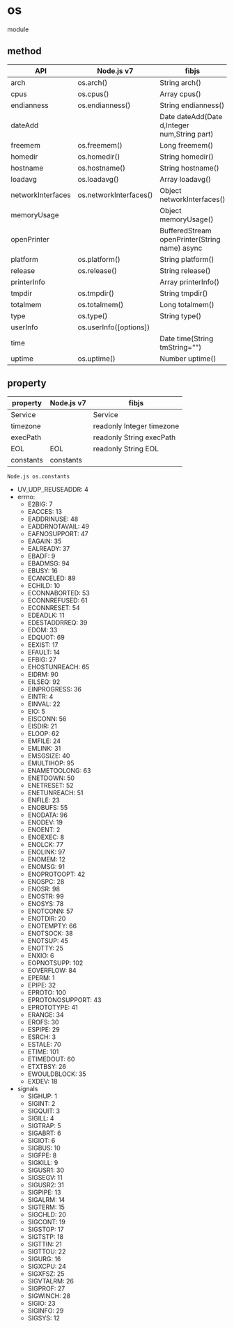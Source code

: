 # os

module

## method

|       API         |       Node.js v7       |                   fibjs                       |
|-------------------|------------------------|-----------------------------------------------|
| arch              | os.arch()              | String arch()                                 |
| cpus              | os.cpus()              | Array cpus()                                  |
| endianness        | os.endianness()        | String endianness()                           |
| dateAdd           |                        | Date dateAdd(Date d,Integer num,String part)  |
| freemem           | os.freemem()           | Long freemem()                                |
| homedir           | os.homedir()           | String homedir()                              |
| hostname          | os.hostname()          | String hostname()                             |
| loadavg           | os.loadavg()           | Array loadavg()                               |
| networkInterfaces | os.networkInterfaces() | Object networkInterfaces()                    |
| memoryUsage       |                        | Object memoryUsage()                          |
| openPrinter       |                        | BufferedStream openPrinter(String name) async |
| platform          | os.platform()          | String platform()                             |
| release           | os.release()           | String release()                              |
| printerInfo       |                        | Array printerInfo()                           |
| tmpdir            | os.tmpdir()            | String tmpdir()                               |
| totalmem          | os.totalmem()          | Long totalmem()                               |
| type              | os.type()              | String type()                                 |
| userInfo          | os.userInfo([options]) |                                               |
| time              |                        | Date time(String tmString="")                 |
| uptime            | os.uptime()            | Number uptime()                               |

## property

| property | Node.js v7 |            fibjs            |
|----------|------------|-----------------------------|
|Service   |            | Service                     |
|timezone  |            | readonly Integer timezone   |
|execPath  |            | readonly String execPath    |
|EOL       | EOL        | readonly String EOL         |
|constants | constants  |                             |

`Node.js os.constants`

- UV_UDP_REUSEADDR: 4
- errno:
  - E2BIG: 7
  - EACCES: 13
  - EADDRINUSE: 48
  - EADDRNOTAVAIL: 49
  - EAFNOSUPPORT: 47
  - EAGAIN: 35
  - EALREADY: 37
  - EBADF: 9
  - EBADMSG: 94
  - EBUSY: 16
  - ECANCELED: 89
  - ECHILD: 10
  - ECONNABORTED: 53
  - ECONNREFUSED: 61
  - ECONNRESET: 54
  - EDEADLK: 11
  - EDESTADDRREQ: 39
  - EDOM: 33
  - EDQUOT: 69
  - EEXIST: 17
  - EFAULT: 14
  - EFBIG: 27
  - EHOSTUNREACH: 65
  - EIDRM: 90
  - EILSEQ: 92
  - EINPROGRESS: 36
  - EINTR: 4
  - EINVAL: 22
  - EIO: 5
  - EISCONN: 56
  - EISDIR: 21
  - ELOOP: 62
  - EMFILE: 24
  - EMLINK: 31
  - EMSGSIZE: 40
  - EMULTIHOP: 95
  - ENAMETOOLONG: 63
  - ENETDOWN: 50
  - ENETRESET: 52
  - ENETUNREACH: 51
  - ENFILE: 23
  - ENOBUFS: 55
  - ENODATA: 96
  - ENODEV: 19
  - ENOENT: 2
  - ENOEXEC: 8
  - ENOLCK: 77
  - ENOLINK: 97
  - ENOMEM: 12
  - ENOMSG: 91
  - ENOPROTOOPT: 42
  - ENOSPC: 28
  - ENOSR: 98
  - ENOSTR: 99
  - ENOSYS: 78
  - ENOTCONN: 57
  - ENOTDIR: 20
  - ENOTEMPTY: 66
  - ENOTSOCK: 38
  - ENOTSUP: 45
  - ENOTTY: 25
  - ENXIO: 6
  - EOPNOTSUPP: 102
  - EOVERFLOW: 84
  - EPERM: 1
  - EPIPE: 32
  - EPROTO: 100
  - EPROTONOSUPPORT: 43
  - EPROTOTYPE: 41
  - ERANGE: 34
  - EROFS: 30
  - ESPIPE: 29
  - ESRCH: 3
  - ESTALE: 70
  - ETIME: 101
  - ETIMEDOUT: 60
  - ETXTBSY: 26
  - EWOULDBLOCK: 35
  - EXDEV: 18
- signals
  - SIGHUP: 1
  - SIGINT: 2
  - SIGQUIT: 3
  - SIGILL: 4
  - SIGTRAP: 5
  - SIGABRT: 6
  - SIGIOT: 6
  - SIGBUS: 10
  - SIGFPE: 8
  - SIGKILL: 9
  - SIGUSR1: 30
  - SIGSEGV: 11
  - SIGUSR2: 31
  - SIGPIPE: 13
  - SIGALRM: 14
  - SIGTERM: 15
  - SIGCHLD: 20
  - SIGCONT: 19
  - SIGSTOP: 17
  - SIGTSTP: 18
  - SIGTTIN: 21
  - SIGTTOU: 22
  - SIGURG: 16
  - SIGXCPU: 24
  - SIGXFSZ: 25
  - SIGVTALRM: 26
  - SIGPROF: 27
  - SIGWINCH: 28
  - SIGIO: 23
  - SIGINFO: 29
  - SIGSYS: 12 